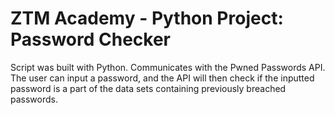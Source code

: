 # ZTM Academy - Python Project: Password Checker

Script was built with Python. Communicates with the Pwned Passwords API. The user can input a password, and the API will then check if the inputted password is a part of the data sets containing previously breached passwords.
